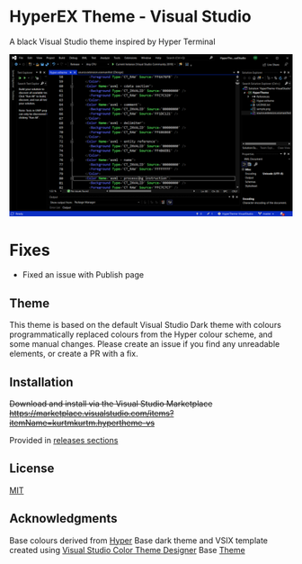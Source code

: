 # HyperEX Theme - Visual Studio
A black Visual Studio theme inspired by Hyper Terminal

![Theme Screenshot](/assets/sample.png)

# Fixes
* Fixed an issue with Publish page


## Theme

This theme is based on the default Visual Studio Dark theme with colours programmatically replaced colours from the Hyper colour scheme, and some manual changes. Please create an issue if you find any unreadable elements, or create a PR with a fix.

## Installation

~~Download and install via the Visual Studio Marketplace~~
~~https://marketplace.visualstudio.com/items?itemName=kurtmkurtm.hypertheme-vs~~

Provided in [releases sections](https://github.com/GhostNaix/HyperEX-Theme-Visual-Studio/releases/tag/v1.1)

## License
[MIT](https://choosealicense.com/licenses/mit/)

## Acknowledgments

Base colours derived from [Hyper](https://github.com/zeit/hyper)
Base dark theme and VSIX template created using [Visual Studio Color Theme Designer](https://marketplace.visualstudio.com/items?itemName=ms-madsk.ColorThemeDesigner)
Base [Theme](https://github.com/kurtmkurtm/HyperTheme-VisualStudio)
